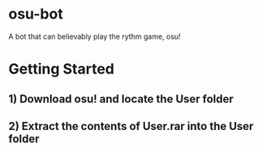 # osu-bot
 A bot that can believably play the rythm game, osu!


# Getting Started
## 1) Download osu! and locate the User folder
## 2) Extract the contents of User.rar into the User folder
